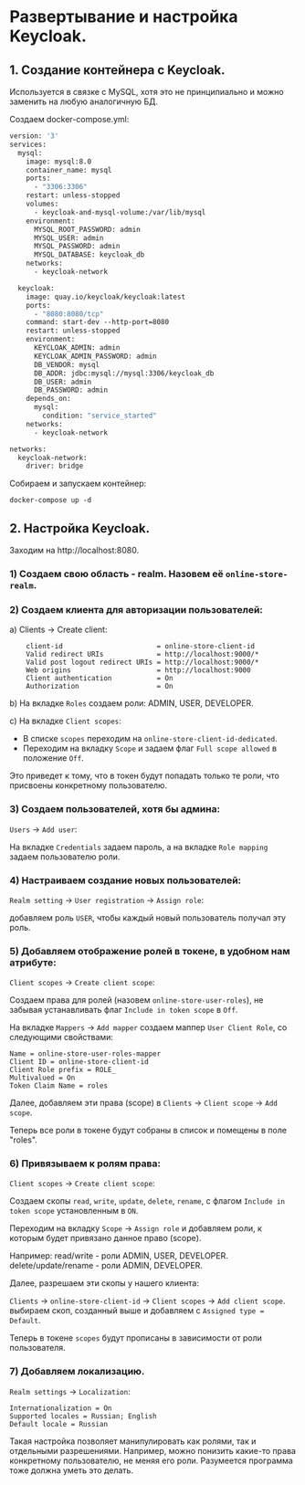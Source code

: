 # Развертывание и настройка Keycloak.

## 1. Создание контейнера с Keycloak.

Используется в связке с MySQL, хотя это не принципиально и можно заменить на любую аналогичную БД. 

Создаем docker-compose.yml:

```dockerfile
version: '3'
services:
  mysql:
    image: mysql:8.0
    container_name: mysql
    ports:
      - "3306:3306"
    restart: unless-stopped
    volumes:
      - keycloak-and-mysql-volume:/var/lib/mysql
    environment:
      MYSQL_ROOT_PASSWORD: admin
      MYSQL_USER: admin
      MYSQL_PASSWORD: admin
      MYSQL_DATABASE: keycloak_db
    networks:
      - keycloak-network

  keycloak:
    image: quay.io/keycloak/keycloak:latest
    ports:
      - "8080:8080/tcp"
    command: start-dev --http-port=8080
    restart: unless-stopped
    environment:
      KEYCLOAK_ADMIN: admin
      KEYCLOAK_ADMIN_PASSWORD: admin
      DB_VENDOR: mysql
      DB_ADDR: jdbc:mysql://mysql:3306/keycloak_db
      DB_USER: admin
      DB_PASSWORD: admin
    depends_on:
      mysql:
        condition: "service_started"
    networks:
      - keycloak-network

networks:
  keycloak-network:
    driver: bridge
```
Собираем и запускаем контейнер:
```shell
docker-compose up -d
```


## 2. Настройка Keycloak.


Заходим на http://localhost:8080.


### 1) Создаем свою область - realm. Назовем её `online-store-realm`.


### 2) Создаем клиента для авторизации пользователей:

a) Clients -> Create client:
```text
    client-id                       = online-store-client-id
    Valid redirect URIs             = http://localhost:9000/*
    Valid post logout redirect URIs = http://localhost:9000/*
    Web origins                     = http://localhost:9000
    Client authentication           = On
    Authorization                   = On
```

b) На вкладке `Roles` создаем роли: ADMIN, USER, DEVELOPER.

c) На вкладке `Client scopes`:
- В списке `scopes` переходим на `online-store-client-id-dedicated`.
- Переходим на вкладку `Scope` и задаем флаг `Full scope allowed` в положение `Off`.

Это приведет к тому, что в токен будут попадать только те роли, что присвоены конкретному пользователю.


### 3) Создаем пользователей, хотя бы админа:
`Users` -> `Add user`:

На вкладке `Credentials` задаем пароль, а на вкладке `Role mapping` задаем пользователю роли.


### 4) Настраиваем создание новых пользователей:
`Realm setting` -> `User registration` -> `Assign role`:

добавляем роль `USER`, чтобы каждый новый пользователь получал эту роль.


### 5) Добавляем отображение ролей в токене, в удобном нам атрибуте:
`Client scopes` -> `Create client scope`:

Создаем права для ролей (назовем `online-store-user-roles`), не забывая устанавливать флаг `Include in token scope` в `Off`.

На вкладке `Mappers` -> `Add mapper` создаем маппер `User Client Role`, со следующими свойствами:
```text
Name = online-store-user-roles-mapper
Client ID = online-store-client-id
Client Role prefix = ROLE_
Multivalued = On
Token Claim Name = roles
```

Далее, добавляем эти права (scope) в `Clients` -> `Client scope` -> `Add scope`.

Теперь все роли в токене будут собраны в список и помещены в поле "roles".


### 6) Привязываем к ролям права:
`Client scopes` -> `Create client scope`:

Создаем скопы `read`, `write`, `update`, `delete`, `rename`, с флагом `Include in token scope` установленным в `ON`.

Переходим на вкладку `Scope` -> `Assign role` и добавляем роли, к которым будет привязано данное право (scope).

Например: read/write - роли ADMIN, USER, DEVELOPER. delete/update/rename - роли ADMIN, DEVELOPER.

Далее, разрешаем эти скопы у нашего клиента:

`Clients` -> `online-store-client-id` -> `Client scopes` -> `Add client scope`. выбираем скоп, созданный выше и добавляем с `Assigned type = Default`.

Теперь в токене `scopes` будут прописаны в зависимости от роли пользователя. 

### 7) Добавляем локализацию.
`Realm settings` -> `Localization`:
```text
Internationalization = On
Supported locales = Russian; English
Default locale = Russian
```

Такая настройка позволяет манипулировать как ролями, так и отдельными разрешениями. Например, можно понизить какие-то права конкретному пользователю, не меняя его роли. Разумеется программа тоже должна уметь это делать.
